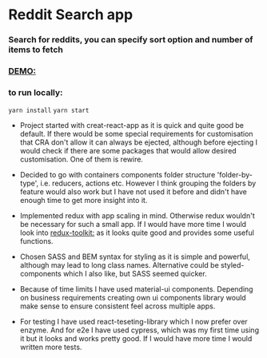 # Reddit Search app

### Search for reddits, you can specify sort option and number of items to fetch

### [DEMO:](http://zetdotcom.github.io/reddit-search-2)

### to run locally:

`yarn install`
`yarn start`

- Project started with creat-react-app as it is quick and quite good be default. If there would be some special requirements for customisation that CRA don't allow it can always be ejected, although before ejecting I would check if there are some packages that would allow desired customisation. One of them is rewire.

- Decided to go with containers components folder structure 'folder-by-type', i.e. reducers, actions etc. However I think grouping the folders by feature would also work but I have not used it before and didn't have enough time to get more insight into it.

- Implemented redux with app scaling in mind. Otherwise redux wouldn't be necessary for such a small app. If I would have more time I would look into [redux-toolkit:](https://redux-toolkit.js.org/) as it looks quite good and provides some useful functions.

- Chosen SASS and BEM syntax for styling as it is simple and powerful, although may lead to long class names. Alternative could be styled-components which I also like, but SASS seemed quicker.

- Because of time limits I have used material-ui components. Depending on business requirements creating own ui components library would make sense to ensure consistent feel across multiple apps.

- For testing I have used react-teseting-library which I now prefer over enzyme. And for e2e I have used cypress, which was my first time using it but it looks and works pretty good. If I would have more time I would written more tests.
